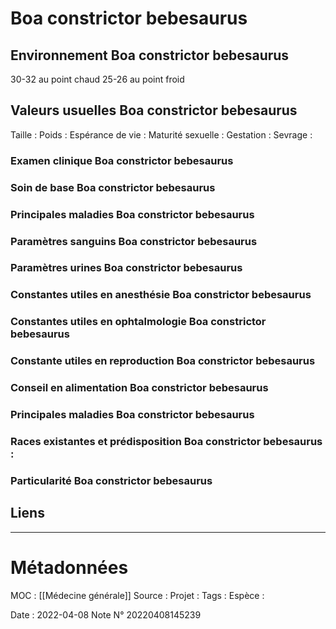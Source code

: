 # Boa constrictor bebesaurus
## Environnement Boa constrictor bebesaurus
30-32 au point chaud
25-26 au point froid

## Valeurs usuelles Boa constrictor bebesaurus
Taille : 
Poids :
Espérance de vie : 
Maturité sexuelle : 
Gestation : 
Sevrage : 

### Examen clinique Boa constrictor bebesaurus

### Soin de base Boa constrictor bebesaurus
### Principales maladies Boa constrictor bebesaurus
### Paramètres sanguins Boa constrictor bebesaurus
### Paramètres urines Boa constrictor bebesaurus
### Constantes utiles en anesthésie Boa constrictor bebesaurus
### Constantes utiles en ophtalmologie Boa constrictor bebesaurus
### Constante utiles en reproduction Boa constrictor bebesaurus
### Conseil en alimentation Boa constrictor bebesaurus

### Principales maladies Boa constrictor bebesaurus

### Races existantes et prédisposition Boa constrictor bebesaurus :

### Particularité Boa constrictor bebesaurus

## Liens


***

# Métadonnées
MOC : [[Médecine générale]]
Source :
Projet :
Tags : 
	Espèce :
	
Date : 2022-04-08
Note N° 20220408145239